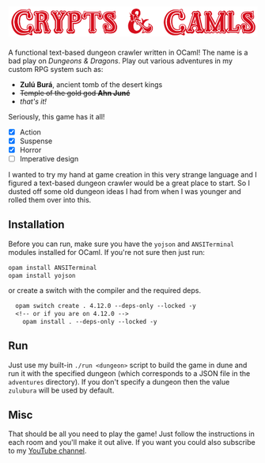 ![Logo](logo.png)
-----
A functional text-based dungeon crawler written in OCaml! The name is a bad play on *Dungeons & Dragons*. Play out various adventures in my custom RPG system such as:
* **Zulú Burá**, ancient tomb of the desert kings
* ~~Temple of the gold god **Ahn Juné**~~
* *that's it!*

Seriously, this game has it all!
* [x] Action
* [x] Suspense
* [x] Horror
* [ ] Imperative design

I wanted to try my hand at game creation in this very strange language and I figured a text-based dungeon crawler would be a great place to start. So I dusted off some old dungeon ideas I had from when I was younger and rolled them over into this.

## Installation
Before you can run, make sure you have the `yojson` and `ANSITerminal` modules installed for OCaml. If you're not sure then just run:
```
opam install ANSITerminal
opam install yojson
```
or create a switch with the compiler and the required deps.
```
  opam switch create . 4.12.0 --deps-only --locked -y
  <!-- or if you are on 4.12.0 -->
    opam install . --deps-only --locked -y

```

## Run
Just use my built-in `./run <dungeon>` script to build the game in dune and run it
with the specified dungeon (which corresponds to a JSON file in the `adventures` directory). If you don't specify a dungeon then the value `zulubura` will be used by default.

 ## Misc
 That should be all you need to play the game! Just follow the instructions in each room and you'll make it out alive. If you want you could also subscribe to my [YouTube channel](https://youtube.com/alexlugo).
